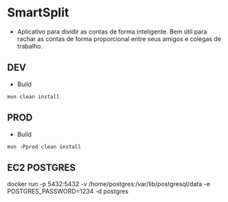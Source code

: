 # SmartSplit
- Aplicativo para dividir as contas de forma inteligente. 
  Bem útil para rachar as contas de forma proporcional 
  entre seus amigos e colegas de trabalho.
  
## DEV
- Build
```
mvn clean install
```

## PROD
- Build
```
mvn -Pprod clean install
```

## EC2 POSTGRES
docker run -p 5432:5432 -v /home/postgres:/var/lib/postgresql/data -e POSTGRES_PASSWORD=1234 -d postgres